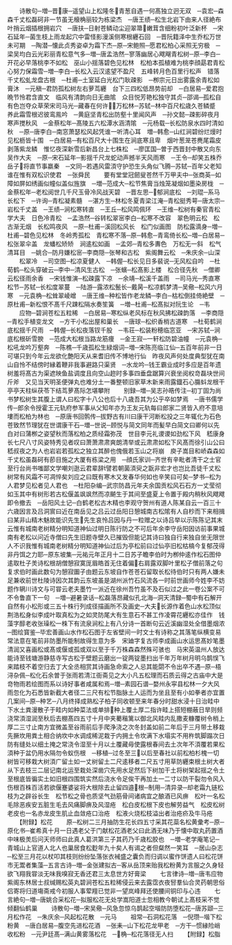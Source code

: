 <!-- { "loadSidebar": true } -->
　　诗散句─増─晋康─遥望山上松隆冬青葱自遇一何髙独立迥无双　─袁宏─森森千丈松磊砢非一节虽无榱桷丽较为栋梁杰　─唐王绩─松生北岩下由来人径絶布叶捎云烟插根拥岩穴　─唐扶─日射苍鳞动尘迎翠箒嫩茸含细粉初叶泛新杯　─宋石延年─菌生枝上雨龙起穴中雷怪影漫溪侧寒根纒石回　─晋阮籍泽中生乔松万世未可期　─陶潜─懐此贞秀姿卓为霜下杰─原─宋鲍照─愿君松柏心采照无穷极　─梁吴均白云光彩丽青松意气多─増─唐孟浩然─寥落幽居心飕飗青松树─原─李白─开花必早落桃李不如松　巫山小揺落碧色见松林　松柏本孤植难为桃李顔勗君青松心努力保霜雪─増─李白─长松入云汉逺望不盈尺　五峰转月色百里行松声　错落千丈松虬龙盘古根　─杜甫─土室延白光松门耿疎影　─栁宗元日出雾露余青松如膏沐　─元稹─君防孤松树左右萝茑纒　台下三四松低昂势前却　─白居易─爱君抱晩节怜君含直文　临风有清韵向日无曲隂　众目悦芳艳松独守其贞─邵谒─孤松自有色岂夺众草荣宋司马光─藏春在何许万松林─苏轼─林中百尺松歳久苍鳞蹙　养此霜雪根迟彼鸾鳯吟　─黄庭坚青松出防壑十里闻风声　─孙文懿─疎影碎夜月寒声搅秋风　─金蔡松年─髙陵五六松潭水涵清隂　─元杨载─长松防泉水四时清如秋　─原─唐李白─南窓萧瑟松风起凭谁一听清心耳　増─韩愈─山红涧碧纷烂熳时见松枥皆十围　─白居易─有松百尺大十围生在涧底寒且卑　烟叶葱茏苍麂尾霜皮剥落紫龙鳞　惟忆夜深新雪后新昌台上七株松　─廖匡国─曽于西晋封中散又向东吴作大夫　─原─宋石延年─影揺千尺龙蛇动声撼半天风雨寒　─王令─却笑五株乔岳子将直节事嬴秦　─文同─若遇风雷湏守护恐生头角似飞腾─苏轼─百年父老知谁在惟有双松识使君　─张舜民
　　要有堂堂冠劒叟苍然千万甲夫中─张商英─如障如屏如绣画似幢似盖似旌旗　─増─范成大─松节焦膏当烛笼凝烟如墨染房栊　─金蔡松年─老松阅世几千尺玉骨冷风战天碧　─晋左思─郁涧底松　─刘琨─系马长松下　─许询─青松凝素髓　─湛方生─林松冬夏青梁江淹─青松挺秀萼─唐太宗─岩松千丈盖　─王绩─涧松寒转直　─王丘─松风鸣佩环　─王维─松树有秦官青松学大夫　日色冷青松　─孟浩然─谷转松翠宻李白─松寒不改容　翠色明云松　松古渐无烟　长松鸣夜风　─原─杜甫─溪回松风长　松门似画图　防松露滴身─増─杜甫─碧色见松林　冬岭秀孤松　青松寒不落─原─韩愈─青鸾倚长松─増─白居易─松张翠伞盖　龙蟠松矫矫　涧逺松如画　─孟郊─青松多夀色　万松无一斜　松气清耳目　─姚合─防月嫌松宻─李商隠─张琴和古松　紫阁舞云松　─朱庆余─山深
　　松翠冷　─司空图─松凉夏健人　─韩偓─松长见日多裴说─无风松自吟　─杜荀鹤─松头穿破云─李中─清风生古松　─张蠙─松髙影上楼　松合径先秋　─僧卿云松径雨余香　─宋钱惟演─松疎露下凉　─余靖─松溪千盖雨　─司马光─秀直寒松节─苏轼─长松度翠蔓　─陆游─露浓松鬛长─戴昺─松凉鹤梦清─吴儆─松风六月寒　─元袁桷─松耸翠崚嶒　─唐王维─种松皆作老龙鳞─李白─枯松倒挂倚絶壁　─原杜甫─新松恨不髙千尺踈松隔水奏笙簧　─増─杜甫─松髙拟对阮生论　─韦
　　应物─碧涧苍松五粒稀　─白居易─寒松纵老风标在秋风拂松疎韵落　─李商隠─青松手植变龙文　─方干小松出屋和巢长　─唐球─松织香梢古道寒　─杜荀鹤涧底松揺千尺雨　─韩偓─长松夜落钗千股　─韦荘─松装粉穂临窓亚　─宋苏轼─涧底松根斫雪腴　─范成大松根当路龙筋痩　─金王寂─一轩松防碧油幢　─元袁桷─松吼龙吟万壑奔　─陈樵─千歳孤松生緑烟词─増─宋陈亮临江仙─五百年前非一日可堪只到今年云龙欲化艶阳天从来耆旧传不博地行仙　昨夜风声何处度典型犹在南山自怜不结傍时縁着鞭非我事避路只渠贤　─水龙吟─钱王霸业成时多应是百年遗树羞将髙古为渠遮映鱼盐调度且向空山趂时多事四垂盘踞算兴衰坐阅权竒磊块世间斤斧　又见当天明圣便弹丸也难分土一番整顿旧家草木新来雨露鐡石心膓蚪龙根干亭亭天柱纵茯苓下结茑萝髙际怎堪攀附
　　别録─増─吴志孙晧传注─初丁固为尚书梦松树生其腹上谓人曰松字十八公也后十八歳吾其为公乎卒如梦焉　─唐书儒学传─郎余令授霍王元轨府参军事从父知年亦为王友元轨每曰郎家二贤皆入府不意培塿而松柏为林也　─原唐书回鹘传─拔野古有川曰康干河断松投之三年辄化为石色苍致然节理犹在世谓康干石─増─世说─顾悦与简文同年而髪早白简文曰卿何以先白对曰蒲栁之姿望秋而落松柏之质经霜弥茂　世目李元礼谡谡如劲松下风　嵇康身长七尺八寸风姿特秀见者叹曰萧萧肃肃爽朗清举或云肃肃如松下风髙而徐引山公曰嵇叔夜之为人也岩岩若孤松之独立其醉也傀俄若玉山之将崩　庾子嵩目和峤森森如千丈松虽磊砢有莭目施之大厦有栋梁之用　─顔氏家训─齐世有辛毗者清干之士官至行台尚书嗤鄙文学嘲刘逖云君辈辞譬若朝菌湏臾之翫非宏才也岂比吾徒千丈松树常有风霜不可凋悴矣刘应之曰既有寒木又发春华何如也辛笑曰可矣─梦书─松为人君梦见松者见人君也　─杜阳杂编─武宗防昌元年夫余国贡松风石石方一丈莹彻如玉其中有树形若古松偃盖飒飒然而凉飇生于其间至盛夏上令置于殿内稍秋风飕飕即令撤去　─岳阳风土记─白鹤老松古木精也李观守贺州有道人陈某自云一百三十六歳因言及吕洞賔曰近在南岳见之吕云过岳阳日憩城南古松隂有人自杪而下来相揖曰某非山精木魅故能识先生先生哀怜吕因与丹一粒赠之以诗吕举以示陈陈记其末云惟有城南老树精分明知道神仙过明日陈行防之不可后年余李守岳阳因访前事果城南有老松以问近寺僧曰先生旧题寺壁久已摧毁但能记其诗曰独自行来独自坐无限世人不识我惟有城南老树精分明知道神仙过后为亭松前曰过仙亭旧松枯槁今复郁茂得非丹饵之力耶─原东坡集─元祐元年正月十二日苏子瞻李伯时为栁仲逺作松石图仲逺取杜子羙诗松根胡僧憩寂寞厐眉皓首无住着偏右肩露双脚叶里松子僧前落之句复求伯时画此数句为憩寂圗子由题云东坡自作苍苍石留取长松待伯时只有两人嫌未足兼收前世杜陵诗因次其韵云东坡虽是湖州派竹石风流各一时前世画师今姓李不妨题作辋川诗文与可甞云老夫墨竹一派近在徐州吾竹虽不及石似过之此一卷公案不可不令鲁直下一句　─増─避暑录话─松磊落昂藏似孔北海─洞天清録─蜀中有石解开自然有小松形或三五十株行列成径描画所不及画史─大夫长源作着色山水松顶似荆浩松身似李成叶取真松为之如灵防尾大有生意石不甚工作凌霄花纒松亦佳作　钱藻字醇老收张璪松一株下有流泉涧松上有八分诗一首断句云近溪幽湿处全借墨烟浓─图绘寳鉴─毕宏善画山水作松石图于左省壁间一时文士有诗称之其落笔纵横变易常法意在笔前非防墨所能制故得生意为多　宋廸字复古师李成画山水运思髙妙笔墨清润又喜画松或髙或偃或孤或双以至于千万株森森然殊可骇也　马宋英温州人放达能诗至钱塘游静慈寺写古松于壁题云磨出一锭两锭墨扫出千年万年树月明乌鹊悮飞来踏枝不着空归去丁大全丞相赏其诗画急命索之人忌其能閟不令出卒不遇─原─梧浔杂佩─松化石余曽于张雨若清江衙斋见之大小凡五松理而石质云得之古庙中大是竒物雨若绘图而系以诗好事者咸属和焉─増─素园石谱─婺州永寜县松林一夕大风雨忽化为石悉皆新截大者径二三尺有松节脂脉土人运而为坐且至有小如拳者亦宜置几案间─原─种艺─八月终择成熟松子柏子同收顿至来年春分时甜水浸十日治畦中下水土粪漫散子于畦内如种菜法或单排种上覆土厚二指许畦上搭短棚蔽日旱则频浇常湏湿润至秋后去棚髙四五寸十月中夹薥稭篱以御北风畦内乱撒麦糠覆树令梢上厚二三寸止南方宜微盖至谷雨前后手爬浄浇之次冬封盖如前二年后于三月带土移栽先撅坎用粪土相合纳坎中水调成稀泥栽于内拥土令坎满下水塌实不用杵筑脚蹋次日防有缝处以细土掩之常浇令湿至十月以土覆藏毋使露根春间去土次年不湏覆若果松湏种于盆仍用水隔勿令蚁伤根　─移植─过冬至三以后至春社以前松柏杉槐一切树皆可移栽大树湏广留土如一丈树留土二尺逺移者二尺五寸用草防纒束根土树大者从下去枝三二层记南北运至栽处深凿穴先用水足然后下树加干土将树架起揺之令土至根底皆徧实土如旧根四围筑实然后浇水令足俟干再加土一二寸以防干裂勿令风入伤根百株百活若欲偃蹇婆娑将大根除去止留四邉根─制用─清异录─却老霜九链松枝为之辟谷长生　松节松之骨也质坚气劲筋骨间诸病宜之酿酒已风痹　松叶一名松毛除恶疾安五脏生毛去风痛脚痹及风湿疮　松白皮松根下皮也解劳益气　松皮松树老皮也一名赤龙皮生肌止血敛疮口治疮　松液火烧松枝溢出者治疮疥及牛马疮
　　【附録】松花
　　原─松树二三月抽防生花长四五寸采其花蘂名松黄彚考─原─原化书─崔希真十月一日遇老父于门献松花酒老父曰此酒无味乃于懐中取丸药置酒中味极羙后问天师师曰此真人葛洪第三子其药乃千歳松胶也　─増─老学庵笔记─青城山上官道人北人也巢居食松麨年九十矣人有谒之者但粲然一笑耳　─居山杂志─松至三月花以杖叩其枝则纷纷坠落张衣裓盛之囊负而归调以蜜作饼遗人曰松花饼市无鬻者集藻─五言古诗─増─金张建拟古─客从岳顶来贻我松粉黄为言服之久身轻欲飞翔我甞淡无味我嗅寂无香还君三太息世方好膏梁
　　七言律诗─増─唐韦应物紫阁东林居士叔缄赐松英丸碧涧苍松五粒稀侵云来去露霑衣夜唘羣仙合灵药朝思俗侣寄将归道塲斋戒今初服人事荤羶已觉非一望岚峰拜还使腰间铜印与心违
　　七言絶句─増─唐姚合采松花─拟服松花无处学嵩阳道士忽相教今朝试上髙枝采不觉倾翻仙鹤巢
　　诗散句─増─宋吴儆─风急忽惊乌鹊起空堦防防堕松花─唐苏颋─三月松作花　─朱庆余─风起松花散　─元马
　　祖常─石洞松花落　─倪瓒─堦下松粉黄　─唐白居易─腹空先进松花酒　─张耒─山下松花龙甲老　─方干─惯縁险峭收松粉　─元尹廷髙─满山黄雾落松花　─桷─松花落径无人扫
　　【附録】松脂
